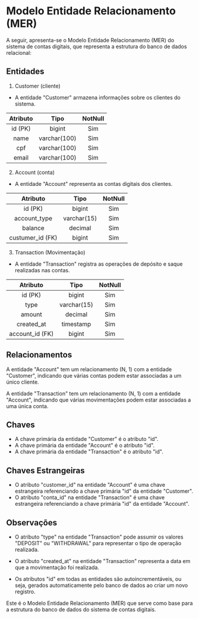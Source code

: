 # Modelo Entidade Relacionamento (MER)
A seguir, apresenta-se o Modelo Entidade Relacionamento (MER) do sistema de contas digitais, que representa a estrutura do banco de dados relacional:

## Entidades
1. Customer (cliente)

- A entidade "Customer" armazena informações sobre os clientes do sistema.

| Atributo |   Tipo       | NotNull |
|:--------:|:------------:|:-------:|
| id (PK)  | bigint       | Sim     |
| name     | varchar(100) | Sim     |
| cpf      | varchar(100) | Sim     |
| email    | varchar(100) | Sim     |

2. Account (conta)
- A entidade "Account" representa as contas digitais dos clientes.

| Atributo         |   Tipo      | NotNull |
|:----------------:|:-----------:|:-------:|
| id (PK)          | bigint      | Sim     |
| account_type     | varchar(15) | Sim     |
| balance          | decimal     | Sim     |
| custumer_id (FK) | bigint      | Sim     |

3. Transaction (Movimentação)
- A entidade "Transaction" registra as operações de depósito e saque realizadas nas contas.

| Atributo        |   Tipo      | NotNull |
|:---------------:|:-----------:|:-------:|
| id (PK)         | bigint      | Sim     |
| type            | varchar(15) | Sim     |
| amount          | decimal     | Sim     |
| created_at      | timestamp   | Sim     |
| account_id (FK) | bigint      | Sim     |

## Relacionamentos
A entidade "Account" tem um relacionamento (N, 1) com a entidade "Customer", indicando que várias contas podem estar associadas a um único cliente.

A entidade "Transaction" tem um relacionamento (N, 1) com a entidade "Account", indicando que várias movimentações podem estar associadas a uma única conta.

## Chaves
- A chave primária da entidade "Customer" é o atributo "id".
- A chave primária da entidade "Account" é o atributo "id".
- A chave primária da entidade "Transaction" é o atributo "id".

## Chaves Estrangeiras
- O atributo "customer_id" na entidade "Account" é uma chave estrangeira referenciando a chave primária "id" da entidade "Customer".
- O atributo "conta_id" na entidade "Transaction" é uma chave estrangeira referenciando a chave primária "id" da entidade "Account".

## Observações
- O atributo "type" na entidade "Transaction" pode assumir os valores "DEPOSIT" ou "WITHDRAWAL" para representar o tipo de operação realizada.

- O atributo "created_at" na entidade "Transaction" representa a data em que a movimentação foi realizada.

- Os atributos "id" em todas as entidades são autoincrementáveis, ou seja, gerados automaticamente pelo banco de dados ao criar um novo registro.

Este é o Modelo Entidade Relacionamento (MER) que serve como base para a estrutura do banco de dados do sistema de contas digitais.